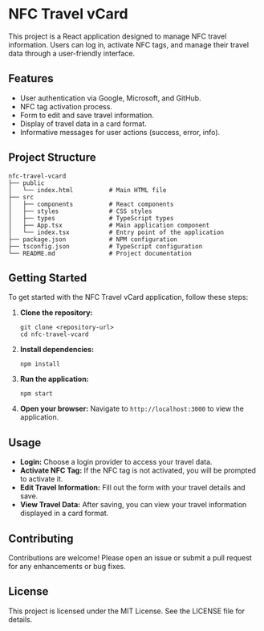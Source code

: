 # NFC Travel vCard

This project is a React application designed to manage NFC travel information. Users can log in, activate NFC tags, and manage their travel data through a user-friendly interface.

## Features

- User authentication via Google, Microsoft, and GitHub.
- NFC tag activation process.
- Form to edit and save travel information.
- Display of travel data in a card format.
- Informative messages for user actions (success, error, info).

## Project Structure

```
nfc-travel-vcard
├── public
│   └── index.html          # Main HTML file
├── src
│   ├── components          # React components
│   ├── styles              # CSS styles
│   ├── types               # TypeScript types
│   ├── App.tsx             # Main application component
│   └── index.tsx           # Entry point of the application
├── package.json            # NPM configuration
├── tsconfig.json           # TypeScript configuration
└── README.md               # Project documentation
```

## Getting Started

To get started with the NFC Travel vCard application, follow these steps:

1. **Clone the repository:**
   ```
   git clone <repository-url>
   cd nfc-travel-vcard
   ```

2. **Install dependencies:**
   ```
   npm install
   ```

3. **Run the application:**
   ```
   npm start
   ```

4. **Open your browser:**
   Navigate to `http://localhost:3000` to view the application.

## Usage

- **Login:** Choose a login provider to access your travel data.
- **Activate NFC Tag:** If the NFC tag is not activated, you will be prompted to activate it.
- **Edit Travel Information:** Fill out the form with your travel details and save.
- **View Travel Data:** After saving, you can view your travel information displayed in a card format.

## Contributing

Contributions are welcome! Please open an issue or submit a pull request for any enhancements or bug fixes.

## License

This project is licensed under the MIT License. See the LICENSE file for details.